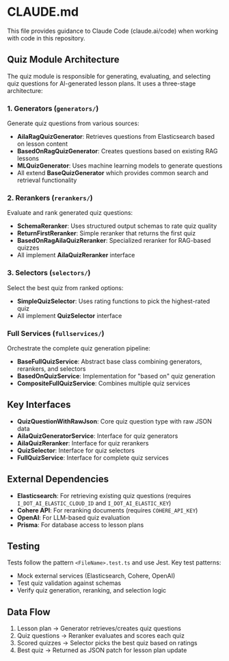 # CLAUDE.md

This file provides guidance to Claude Code (claude.ai/code) when working with code in this repository.

## Quiz Module Architecture

The quiz module is responsible for generating, evaluating, and selecting quiz questions for AI-generated lesson plans. It uses a three-stage architecture:

### 1. Generators (`generators/`)
Generate quiz questions from various sources:
- **AilaRagQuizGenerator**: Retrieves questions from Elasticsearch based on lesson content
- **BasedOnRagQuizGenerator**: Creates questions based on existing RAG lessons
- **MLQuizGenerator**: Uses machine learning models to generate questions
- All extend **BaseQuizGenerator** which provides common search and retrieval functionality

### 2. Rerankers (`rerankers/`)
Evaluate and rank generated quiz questions:
- **SchemaReranker**: Uses structured output schemas to rate quiz quality
- **ReturnFirstReranker**: Simple reranker that returns the first quiz
- **BasedOnRagAilaQuizReranker**: Specialized reranker for RAG-based quizzes
- All implement **AilaQuizReranker** interface

### 3. Selectors (`selectors/`)
Select the best quiz from ranked options:
- **SimpleQuizSelector**: Uses rating functions to pick the highest-rated quiz
- All implement **QuizSelector** interface

### Full Services (`fullservices/`)
Orchestrate the complete quiz generation pipeline:
- **BaseFullQuizService**: Abstract base class combining generators, rerankers, and selectors
- **BasedOnQuizService**: Implementation for "based on" quiz generation
- **CompositeFullQuizService**: Combines multiple quiz services

## Key Interfaces

- **QuizQuestionWithRawJson**: Core quiz question type with raw JSON data
- **AilaQuizGeneratorService**: Interface for quiz generators
- **AilaQuizReranker**: Interface for quiz rerankers
- **QuizSelector**: Interface for quiz selectors
- **FullQuizService**: Interface for complete quiz services

## External Dependencies

- **Elasticsearch**: For retrieving existing quiz questions (requires `I_DOT_AI_ELASTIC_CLOUD_ID` and `I_DOT_AI_ELASTIC_KEY`)
- **Cohere API**: For reranking documents (requires `COHERE_API_KEY`)
- **OpenAI**: For LLM-based quiz evaluation
- **Prisma**: For database access to lesson plans

## Testing

Tests follow the pattern `<FileName>.test.ts` and use Jest. Key test patterns:
- Mock external services (Elasticsearch, Cohere, OpenAI)
- Test quiz validation against schemas
- Verify quiz generation, reranking, and selection logic

## Data Flow

1. Lesson plan → Generator retrieves/creates quiz questions
2. Quiz questions → Reranker evaluates and scores each quiz
3. Scored quizzes → Selector picks the best quiz based on ratings
4. Best quiz → Returned as JSON patch for lesson plan update